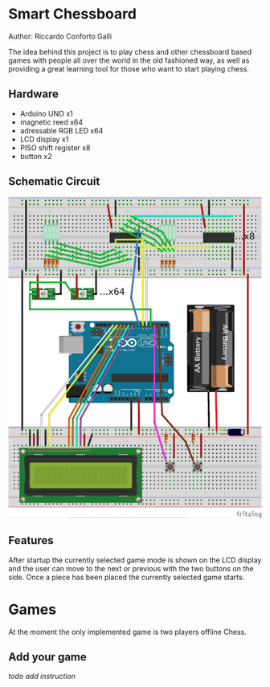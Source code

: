 # Smart Chessboard
Author: Riccardo Conforto Galli

The idea behind this project is to play chess and other chessboard based games
with people all over the world in the old fashioned way, as well as providing a
great learning tool for those who want to start playing chess.

## Hardware
- Arduino UNO 		 	x1
- magnetic reed 		x64
- adressable RGB LED 	x64
- LCD display 			x1
- PISO shift register 	x8
- button 				x2

## Schematic Circuit
![circut img](circuit/chessboard.jpg)

## Features
After startup the currently selected game mode is shown on the LCD display and 
the user can move to the next or previous with the two buttons on the side.
Once a piece has been placed the currently selected game starts.

# Games
At the moment the only implemented game is two players offline Chess.

## Add your game
*todo add instruction*

